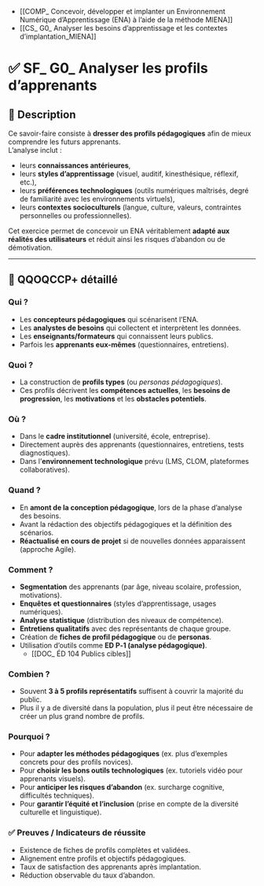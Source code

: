 


- [[COMP_ Concevoir, développer et implanter un Environnement Numérique d’Apprentissage (ENA) à l’aide de la méthode MIENA]]
- [[CS_ G0_ Analyser les besoins d’apprentissage et les contextes d’implantation_MIENA]]

# ✅ SF_ G0_ Analyser les profils d’apprenants 

## 📌 Description  
Ce savoir-faire consiste à **dresser des profils pédagogiques** afin de mieux comprendre les futurs apprenants.  
L’analyse inclut :  
- leurs **connaissances antérieures**,  
- leurs **styles d’apprentissage** (visuel, auditif, kinesthésique, réflexif, etc.),  
- leurs **préférences technologiques** (outils numériques maîtrisés, degré de familiarité avec les environnements virtuels),  
- leurs **contextes socioculturels** (langue, culture, valeurs, contraintes personnelles ou professionnelles).  

Cet exercice permet de concevoir un ENA véritablement **adapté aux réalités des utilisateurs** et réduit ainsi les risques d’abandon ou de démotivation.

---

## 🔎 QQOQCCP+ détaillé

### Qui ?  
- Les **concepteurs pédagogiques** qui scénarisent l’ENA.  
- Les **analystes de besoins** qui collectent et interprètent les données.  
- Les **enseignants/formateurs** qui connaissent leurs publics.  
- Parfois les **apprenants eux-mêmes** (questionnaires, entretiens).  

### Quoi ?  
- La construction de **profils types** (ou *personas pédagogiques*).  
- Ces profils décrivent les **compétences actuelles**, les **besoins de progression**, les **motivations** et les **obstacles potentiels**.  

### Où ?  
- Dans le **cadre institutionnel** (université, école, entreprise).  
- Directement auprès des apprenants (questionnaires, entretiens, tests diagnostiques).  
- Dans l’**environnement technologique** prévu (LMS, CLOM, plateformes collaboratives).  

### Quand ?  
- En **amont de la conception pédagogique**, lors de la phase d’analyse des besoins.  
- Avant la rédaction des objectifs pédagogiques et la définition des scénarios.  
- **Réactualisé en cours de projet** si de nouvelles données apparaissent (approche Agile).  

### Comment ?  
- **Segmentation** des apprenants (par âge, niveau scolaire, profession, motivations).  
- **Enquêtes et questionnaires** (styles d’apprentissage, usages numériques).  
- **Analyse statistique** (distribution des niveaux de compétence).  
- **Entretiens qualitatifs** avec des représentants de chaque groupe.  
- Création de **fiches de profil pédagogique** ou de **personas**.  
- Utilisation d’outils comme **ED P‑1 (analyse pédagogique)**.
	- [[DOC_ ÉD 104 Publics cibles]]

### Combien ?  
- Souvent **3 à 5 profils représentatifs** suffisent à couvrir la majorité du public.  
- Plus il y a de diversité dans la population, plus il peut être nécessaire de créer un plus grand nombre de profils.  

### Pourquoi ?  
- Pour **adapter les méthodes pédagogiques** (ex. plus d’exemples concrets pour des profils novices).  
- Pour **choisir les bons outils technologiques** (ex. tutoriels vidéo pour apprenants visuels).  
- Pour **anticiper les risques d’abandon** (ex. surcharge cognitive, difficultés techniques).  
- Pour **garantir l’équité et l’inclusion** (prise en compte de la diversité culturelle et linguistique).  

### ✅ Preuves / Indicateurs de réussite  
- Existence de fiches de profils complètes et validées.  
- Alignement entre profils et objectifs pédagogiques.  
- Taux de satisfaction des apprenants après implantation.  
- Réduction observable du taux d’abandon.  
